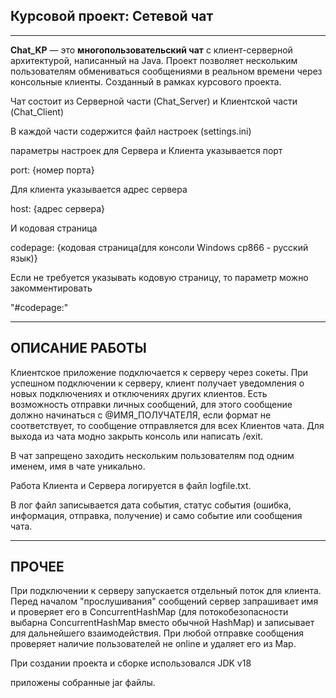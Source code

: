 
## Курсовой проект: Сетевой чат

-----
**Chat\_KP** — это **многопользовательский чат** с клиент-серверной архитектурой, написанный на Java. Проект позволяет нескольким пользователям обмениваться сообщениями в реальном времени через консольные клиенты. Созданный в рамках курсового проекта.

Чат состоит из Серверной части (Chat\_Server) и Клиентской части (Chat\_Client)

В каждой части содержится файл настроек (settings.ini)

параметры настроек для Сервера и Клиента указывается порт 

port: {номер порта}

Для клиента указывается адрес сервера

host: {адрес сервера}

И кодовая страница

codepage: {кодовая страница(для консоли Windows cp866 - русский язык)}

Если не требуется указывать кодовую страницу, то параметр можно закомментировать 

"#codepage:" 

-----
## ОПИСАНИЕ РАБОТЫ

Клиентское приложение подключается к серверу через сокеты. При успешном подключении к серверу, клиент получает уведомления о новых подключениях и отключениях других клиентов. Есть возможность отправки личных сообщений, для этого сообщение должно начинаться с @ИМЯ\_ПОЛУЧАТЕЛЯ, если формат не соответствует, то сообщение отправляется для всех Клиентов чата. Для выхода из чата модно закрыть консоль или написать /exit.

В чат запрещено заходить нескольким пользователям под одним именем, имя в чате уникально.

Работа Клиента и Сервера логируется в файл logfile.txt.

В лог файл записывается дата события, статус события (ошибка, информация, отправка, получение) и само событие или сообщения чата.

-----
## ПРОЧЕЕ
При подключении к серверу запускается отдельный поток для клиента. Перед началом "прослушивания" сообщений сервер запрашивает имя и проверяет его в ConcurrentHashMap (для потокобезопасности выбарна ConcurrentHashMap вместо обычной HashMap)
и записывает для дальнейшего взаимодействия. 
При любой отправке сообщения проверяет наличие пользователей не online и удаляет его из Map.

При создании проекта и сборке использовался JDK v18

приложены собранные jar файлы.

